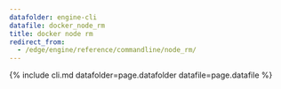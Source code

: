 ```yaml
---
datafolder: engine-cli
datafile: docker_node_rm
title: docker node rm
redirect_from:
  - /edge/engine/reference/commandline/node_rm/
---
```

<!--
This page is automatically generated from Docker's source code. If you want to
suggest a change to the text that appears here, open a ticket or pull request
in the source repository on GitHub:

https://github.com/docker/cli
-->
{% include cli.md datafolder=page.datafolder datafile=page.datafile %}
